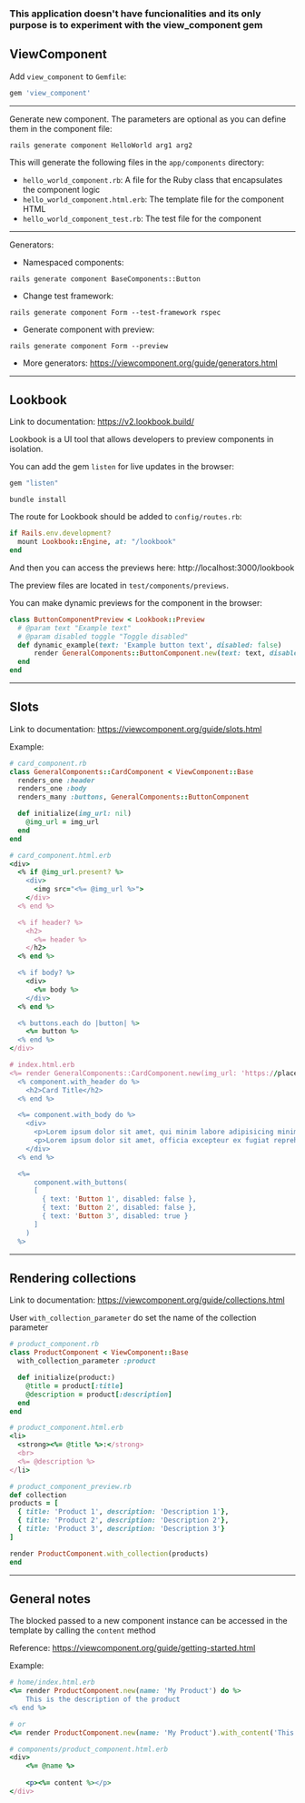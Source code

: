 ### This application doesn't have funcionalities and its only purpose is to experiment with the view_component gem

## ViewComponent

Add `view_component` to `Gemfile`:
```ruby
gem 'view_component'
```
---

Generate new component. The parameters are optional as you can define them in the component file:
```shell
rails generate component HelloWorld arg1 arg2
```

This will generate the following files in the `app/components` directory:

- `hello_world_component.rb`: A file for the Ruby class that encapsulates the component logic
- `hello_world_component.html.erb`: The template file for the component HTML
- `hello_world_component_test.rb`: The test file for the component

---

Generators:

- Namespaced components:
```shell
rails generate component BaseComponents::Button
```

- Change test framework:
```shell
rails generate component Form --test-framework rspec
```

- Generate component with preview:
```shell
rails generate component Form --preview
```

- More generators: https://viewcomponent.org/guide/generators.html

---

## Lookbook

Link to documentation: https://v2.lookbook.build/

Lookbook is a UI tool that allows developers to preview components in isolation.

You can add the gem `listen` for live updates in the browser:

```ruby
gem "listen"
```

```shell
bundle install
```

The route for Lookbook should be added to `config/routes.rb`:

```ruby
if Rails.env.development?
  mount Lookbook::Engine, at: "/lookbook"
end
```
And then you can access the previews here: http://localhost:3000/lookbook


The preview files are located in `test/components/previews`.

You can make dynamic previews for the component in the browser:

```ruby
class ButtonComponentPreview < Lookbook::Preview
  # @param text "Example text"
  # @param disabled toggle "Toggle disabled"
  def dynamic_example(text: 'Example button text', disabled: false)
      render GeneralComponents::ButtonComponent.new(text: text, disabled: disabled)
  end
end
```
---
## Slots

Link to documentation: https://viewcomponent.org/guide/slots.html

Example:
```ruby
# card_component.rb
class GeneralComponents::CardComponent < ViewComponent::Base
  renders_one :header
  renders_one :body
  renders_many :buttons, GeneralComponents::ButtonComponent

  def initialize(img_url: nil)
    @img_url = img_url
  end
end

# card_component.html.erb
<div>
  <% if @img_url.present? %>
    <div>
      <img src="<%= @img_url %>">
    </div>
  <% end %>

  <% if header? %>
    <h2>
      <%= header %>
    </h2>
  <% end %>

  <% if body? %>
    <div>
      <%= body %>
    </div>
  <% end %>

  <% buttons.each do |button| %>
    <%= button %>
  <% end %>
</div>

# index.html.erb
<%= render GeneralComponents::CardComponent.new(img_url: 'https://placehold.co/600x400.png') do |component| %>
  <% component.with_header do %>
    <h2>Card Title</h2>
  <% end %>

  <%= component.with_body do %>
    <div>
      <p>Lorem ipsum dolor sit amet, qui minim labore adipisicing minim sint cillum sint consectetur cupidatat.</p>
      <p>Lorem ipsum dolor sit amet, officia excepteur ex fugiat reprehenderit enim labore culpa sint ad nisi Lorem pariatur mollit ex esse exercitation amet. Nisi anim cupidatat excepteur officia. Reprehenderit nostrud nostrud ipsum Lorem est aliquip amet voluptate voluptate dolor minim nulla est proident. Nostrud officia pariatur ut officia. Sit irure elit esse ea nulla sunt ex occaecat reprehenderit commodo officia dolor Lorem duis laboris cupidatat officia voluptate. Culpa proident adipisicing id nulla nisi laboris ex in Lorem sunt duis officia eiusmod. Aliqua reprehenderit commodo ex non excepteur duis sunt velit enim. Voluptate laboris sint cupidatat ullamco ut ea consectetur et est culpa et culpa duis.</p>
    </div>
  <% end %>

  <%=
      component.with_buttons(
      [
        { text: 'Button 1', disabled: false },
        { text: 'Button 2', disabled: false },
        { text: 'Button 3', disabled: true }
      ]
    )
  %>
```

---
## Rendering collections

Link to documentation: https://viewcomponent.org/guide/collections.html

User `with_collection_parameter` do set the name of the collection parameter

```ruby
# product_component.rb
class ProductComponent < ViewComponent::Base
  with_collection_parameter :product

  def initialize(product:)
    @title = product[:title]
    @description = product[:description]
  end
end

# product_component.html.erb
<li>
  <strong><%= @title %>:</strong>
  <br>
  <%= @description %>
</li>

# product_component_preview.rb
def collection
products = [
  { title: 'Product 1', description: 'Description 1'},
  { title: 'Product 2', description: 'Description 2'},
  { title: 'Product 3', description: 'Description 3'}
]

render ProductComponent.with_collection(products)
end
```

---
## General notes
The blocked passed to a new component instance can be accessed in the template by calling the `content` method

Reference: https://viewcomponent.org/guide/getting-started.html

Example:

```ruby
# home/index.html.erb
<%= render ProductComponent.new(name: 'My Product') do %>
    This is the description of the product
<% end %>

# or
<%= render ProductComponent.new(name: 'My Product').with_content('This is the description of the product') %>

# components/product_component.html.erb
<div>
    <%= @name %>
    
    <p><%= content %></p>
</div>
```

